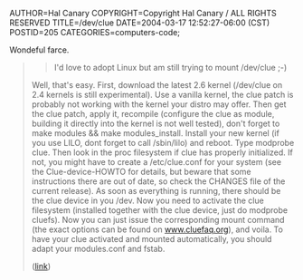AUTHOR=Hal Canary
COPYRIGHT=Copyright Hal Canary / ALL RIGHTS RESERVED
TITLE=/dev/clue
DATE=2004-03-17 12:52:27-06:00 (CST)
POSTID=205
CATEGORIES=computers-code;

Wondeful farce.

> > I'd love to adopt Linux but am still trying to mount /dev/clue ;-)
> 
> Well, that's easy. First, download the latest 2.6 kernel (/dev/clue on 2.4 kernels is still experimental). Use a vanilla kernel, the clue patch is probably not working with the kernel your distro may offer. Then get the clue patch, apply it, recompile (configure the clue as module, building it directly into the kernel is not well tested), don't forget to make modules && make modules\_install. Install your new kernel (if you use LILO, dont forget to call /sbin/lilo) and reboot. Type modprobe clue. Then look in the proc filesystem if clue has properly initialized. If not, you might have to create a /etc/clue.conf for your system (see the Clue-device-HOWTO for details, but beware that some instructions there are out of date, so check the CHANGES file of the current release). As soon as everything is running, there should be the clue device in you /dev. Now you need to activate the clue filesystem (installed together with the clue device, just do modprobe cluefs). Now you can just issue the corresponding mount command (the exact options can be found on www.cluefaq.org), and voila. To have your clue activated and mounted automatically, you should adapt your modules.conf and fstab.
> 
> ([link](http://developers.slashdot.org/comments.pl?sid=100742&cid=8588208))
